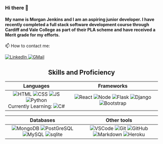 ### Hi there 👋
#### My name is Morgan Jenkins and I am an aspiring junior developer. I have recently completed a full stack software development course through Cardiff and Vale College as part of their PLA scheme and have received a Merit grade for my efforts.

📫 How to contact me:<br>

<a href="https://www.linkedin.com/in/morgan-jenkins-729039155/" target="_blank" > 
    <img alt="LinkedIn" src="https://img.shields.io/badge/LinkedIn-0077B5?style=for-the-badge&logo=linkedin&logoColor=white" >
  </a>
  
  <a href="mailto:jenkimc@gmail.com"> 
    <img alt="GMail" src="https://img.shields.io/badge/Gmail-D14836?style=for-the-badge&logo=gmail&logoColor=white" >
  </a> 

<div align="center">
<h2>Skills and Proficiency</h2>
  
  | Languages      | Frameworks      |
  | :------------: | :-------------: |
  | <img alt="HTML" src="https://img.shields.io/badge/HTML5-E34F26?style=for-the-badge&logo=html5&logoColor=white" > <img alt="CSS" src="https://img.shields.io/badge/CSS3-1572B6?style=for-the-badge&logo=css3&logoColor=white" > <img alt="JS" src="https://img.shields.io/badge/JavaScript-323330?style=for-the-badge&logo=javascript&logoColor=F7DF1E" > <img alt="Python" src="https://img.shields.io/badge/Python-FFD43B?style=for-the-badge&logo=python&logoColor=blue" > <br> Currently Learning: <img alt="C#" src="https://img.shields.io/badge/c%23-%23239120.svg?style=for-the-badge&logo=csharp&logoColor=white"> | <img alt="React" src="https://img.shields.io/badge/React-20232A?style=for-the-badge&logo=react&logoColor=61DAFB" >  <img alt="Node" src="https://img.shields.io/badge/Node.js-339933?style=for-the-badge&logo=nodedotjs&logoColor=white" >  <img alt="Flask" src="https://img.shields.io/badge/Flask-000000?style=for-the-badge&logo=flask&logoColor=white" > <img alt="Django" src="https://img.shields.io/badge/Django-092E20?style=for-the-badge&logo=django&logoColor=green" > <img alt="Bootstrap" src="https://img.shields.io/badge/Bootstrap-563D7C?style=for-the-badge&logo=bootstrap&logoColor=white" > | 

  | Databases     | Other tools | 
  | :-----------: |:-------------:| 
  | <img alt="MongoDB" src="https://img.shields.io/badge/MongoDB-4EA94B?style=for-the-badge&logo=mongodb&logoColor=white" > <img alt="PostGreSQL" src="https://img.shields.io/badge/PostgreSQL-316192?style=for-the-badge&logo=postgresql&logoColor=white" > <img alt="MySQL" src="https://img.shields.io/badge/MySQL-005C84?style=for-the-badge&logo=mysql&logoColor=white" > <img alt="sqlite" src="https://img.shields.io/badge/SQLite-07405E?style=for-the-badge&logo=sqlite&logoColor=white" > | <img alt="VSCode" src="https://img.shields.io/badge/VSCode-0078D4?style=for-the-badge&logo=visual%20studio%20code&logoColor=white" > <img alt="Git" src="https://img.shields.io/badge/GIT-E44C30?style=for-the-badge&logo=git&logoColor=white" > <img alt="GitHub" src="https://img.shields.io/badge/GitHub-100000?style=for-the-badge&logo=github&logoColor=white" > <img alt="Markdown" src="https://img.shields.io/badge/Markdown-000000?style=for-the-badge&logo=markdown&logoColor=white" > <img alt="Heroku" src="https://img.shields.io/badge/Heroku-430098?style=for-the-badge&logo=heroku&logoColor=white" > |

